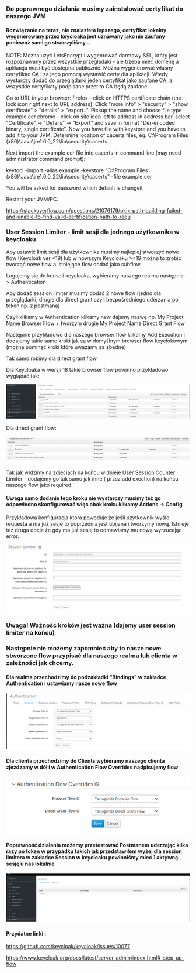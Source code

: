 ### Do poprawnego działania musimy zainstalować certyfikat do naszego JVM

#### Rozwiązanie na teraz, nie znalazłem lepszego, certyfikat lokalny wygenerowany przez keycloaka jest uznawany jako nie zaufany ponieważ sami go stworzyliśmy...

NOTE: Można użyć LetsEncrypt i wygenrować darmowy SSL, który jest rozpoznawany przez wszystkie przegladaki - ale trzeba mieć domenę a aplikacja musi być dostepna publicznie. Można wygenerować własny certyfikac CA i za jego pomocą wystawić certy dla aplikacji. Wtedy wystarczy dodać do przeglądarki jeden certyfikat jako zaufane CA, a wszystkie certyfikaty podpisane przet to CA będą zaufane.

Go to URL in your browser:
firefox - click on HTTPS certificate chain (the lock icon right next to URL address). Click "more info" > "security" > "show certificate" > "details" > "export..". Pickup the name and choose file type example.cer
chrome - click on site icon left to address in address bar, select "Certificate" -> "Details" -> "Export" and save in format "Der-encoded binary, single certificate".
Now you have file with keystore and you have to add it to your JVM. Determine location of cacerts files, eg. C:\Program Files (x86)\Java\jre1.6.0_22\lib\security\cacerts.

Next import the example.cer file into cacerts in command line (may need administrator command prompt):

keytool -import -alias example -keystore  "C:\Program Files (x86)\Java\jre1.6.0_22\lib\security\cacerts" -file example.cer

You will be asked for password which default is changeit

Restart your JVM/PC.

https://stackoverflow.com/questions/21076179/pkix-path-building-failed-and-unable-to-find-valid-certification-path-to-requ


### User Session Limiter - limit sesji dla jednego użytkownika w keycloaku

Aby ustawić limit sesji dla użytkownika musimy najlepiej stworzyć nowe flow (Keycloak ver <19) lub w nowszym Keycloaku >=19 można to zrobić tworząć nowe flow a istniejące flow dodać jako subflow.

Logujemy się do konsoli keycloaka, wybieramy naszego realma następnie -> Authentication 

Aby dodać session limiter musimy dodać 2 nowe flow (jedno dla przeglądarki, drugie dla direct grant czyli bezpośredniego uderzania po token np. z postmana)

Czyli klikamy w Authentication klikamy new dajemy nazwę np. My Project Name Browser Flow + tworzym drugie My Project Name Direct Grant Flow

Następnie przykładowo dla naszego browser flow klikamy Add Execution i dodajemy takie same kroki jak są w domyślnym browser flow keyclokowym (można pominąć kroki które uważamy za zbędne)

Tak samo robimy dla direct grant flow 


Dla Keycloaka w wersji 18 takie browser flow powinno przykładowo wyglądać tak: 

![img.png](imgs/img.png)

Dla direct grant flow: 

![img.png](imgs/img1.png)

Tak jak widzimy na zdjęciach na końcu widnieje User Session Counter Limiter - dodajemy go tak samo jak inne ( przez add exection) na końcu naszego flow jako required.

#### Uwaga samo dodanie tego kroku nie wystarczy musimy też go odpowiedno skonfigurować więc obok kroku klikamy Actions -> Config 

Przykładowa konfiguracja która powoduje że jeśli użytkownik wyśle requesta a ma już sesje to poprzednia jest ubijana i tworzymy nową. Istnieje też druga opcja że gdy ma już sesję to odmawiamy mu nową wyrzucając error.

![img.png](imgs/img2.png)

### Uwaga! Ważność kroków jest ważna (dajemy user session limiter na końcu)
### Następnie nie możemy zapomnieć aby to nasze nowe stworzone flow przypisać dla naszego realma lub clienta w zależności jak chcemy.

#### Dla realma przechodzimy do podzakładki "Bindings" w zakładce Authentication i ustawiamy nasze nowe flow

![img.png](imgs/img3.png)

#### Dla clienta przechodzimy do Clients wybieramy naszego clienta zjeżdzamy w dół i w Authentication Flow Overrides nadpisujemy flow

![img.png](imgs/img4.png)


#### Poprawność działania możemy przetestować Postmanem uderzając kilka razy po token w przypadku takich jak przedstawiłem wyżej dla session limitera w zakładce Session w keycloaku powinniśmy mieć 1 aktywną sesję u nas lokalnie

![img.png](imgs/img5.png)

#### Przydatne linki : 
https://github.com/keycloak/keycloak/issues/10077

https://www.keycloak.org/docs/latest/server_admin/index.html#_step-up-flow






